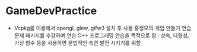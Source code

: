 # GameDevPractice 

* Vcpkg를 이용해서 opengl, glew, glfw3 설치 후 사용
홍정모의 게임 만들기 연습 문제 패키지를 수강하며 연습
C++ 프로그래밍 연습을 목적으로 함 : 상속, 다형성, 가상 함수 등을 사용하면 문법적인 측면 발전 시키기를 위함
